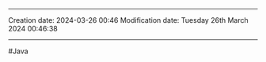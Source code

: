 

----
Creation date: 2024-03-26 00:46
Modification date: Tuesday 26th March 2024 00:46:38

----

#Java  

